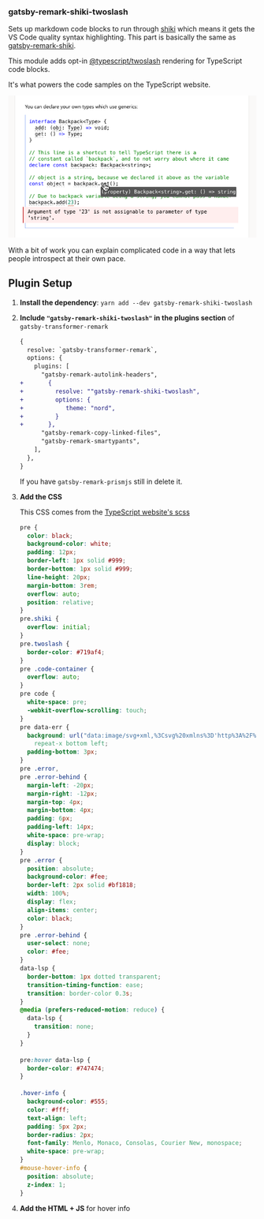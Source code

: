 ### gatsby-remark-shiki-twoslash

Sets up markdown code blocks to run through [shiki](https://shiki.matsu.io) which means it gets the VS Code quality
syntax highlighting. This part is basically the same as [gatsby-remark-shiki](https://www.gatsbyjs.org/packages/gatsby-remark-shiki/).

This module adds opt-in [@typescript/twoslash](https://github.com/microsoft/TypeScript-Website/tree/v2/packages/ts-twoslasher)
rendering for TypeScript code blocks.

It's what powers the code samples on the TypeScript website.

![](./screenshots/twoslash-site.png)

With a bit of work you can explain complicated code in a way that lets people introspect at their own pace.

## Plugin Setup

1. **Install the dependency**: `yarn add --dev gatsby-remark-shiki-twoslash`
1. **Include `"gatsby-remark-shiki-twoslash"` in the plugins section** of `gatsby-transformer-remark`

   ```diff
   {
     resolve: `gatsby-transformer-remark`,
     options: {
       plugins: [
         "gatsby-remark-autolink-headers",
   +       {
   +         resolve: ""gatsby-remark-shiki-twoslash",
   +         options: {
   +            theme: "nord",
   +         }
   +       },
         "gatsby-remark-copy-linked-files",
         "gatsby-remark-smartypants",
       ],
     },
   }
   ```

   If you have `gatsby-remark-prismjs` still in delete it.

1. **Add the CSS**

   This CSS comes from the [TypeScript website's scss](https://github.com/microsoft/TypeScript-website/blob/e527c2a3fec107244d7b30a2f162cf3958a3cba3/packages/typescriptlang-org/src/templates/markdown-twoslash.scss)

   ```css
   pre {
     color: black;
     background-color: white;
     padding: 12px;
     border-left: 1px solid #999;
     border-bottom: 1px solid #999;
     line-height: 20px;
     margin-bottom: 3rem;
     overflow: auto;
     position: relative;
   }
   pre.shiki {
     overflow: initial;
   }
   pre.twoslash {
     border-color: #719af4;
   }
   pre .code-container {
     overflow: auto;
   }
   pre code {
     white-space: pre;
     -webkit-overflow-scrolling: touch;
   }
   pre data-err {
     background: url("data:image/svg+xml,%3Csvg%20xmlns%3D'http%3A%2F%2Fwww.w3.   org%2F2000%2Fsvg'%20viewBox%3D'0%200%206%203'%20enable-background%3D'new%200%200%206%203'%20height%3D'3'%20width%3D'6'%3E%3Cg%20fill%3D'%23c94824'%3E%3Cpolygon%20points%3D'5.   5%2C0%202.5%2C3%201.1%2C3%204.1%2C0'%2F%3E%3Cpolygon%20points%3D'4%2C0%206%2C2%206%2C0.6%205.4%2C0'%2F%3E%3Cpolygon%20points%3D'0%2C2%201%2C3%202.4%2C3%200%2C0.   6'%2F%3E%3C%2Fg%3E%3C%2Fsvg%3E")
       repeat-x bottom left;
     padding-bottom: 3px;
   }
   pre .error,
   pre .error-behind {
     margin-left: -20px;
     margin-right: -12px;
     margin-top: 4px;
     margin-bottom: 4px;
     padding: 6px;
     padding-left: 14px;
     white-space: pre-wrap;
     display: block;
   }
   pre .error {
     position: absolute;
     background-color: #fee;
     border-left: 2px solid #bf1818;
     width: 100%;
     display: flex;
     align-items: center;
     color: black;
   }
   pre .error-behind {
     user-select: none;
     color: #fee;
   }
   data-lsp {
     border-bottom: 1px dotted transparent;
     transition-timing-function: ease;
     transition: border-color 0.3s;
   }
   @media (prefers-reduced-motion: reduce) {
     data-lsp {
       transition: none;
     }
   }

   pre:hover data-lsp {
     border-color: #747474;
   }

   .hover-info {
     background-color: #555;
     color: #fff;
     text-align: left;
     padding: 5px 2px;
     border-radius: 2px;
     font-family: Menlo, Monaco, Consolas, Courier New, monospace;
     white-space: pre-wrap;
   }
   #mouse-hover-info {
     position: absolute;
     z-index: 1;
   }
   ```

1. **Add the HTML + JS** for hover info

```html

```
